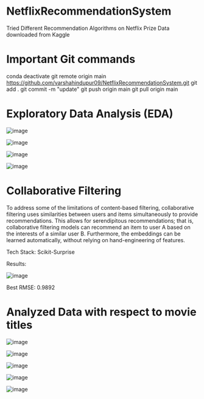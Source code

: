 # NetflixRecommendationSystem
Tried Different Recommendation Algorithms on Netflix Prize Data downloaded from Kaggle

# Important Git commands
conda deactivate
git remote origin main https://github.com/varshahindupur09/NetflixRecommendationSystem.git
git add .
git commit -m "update" 
git push origin main
git pull origin main

# Exploratory Data Analysis (EDA)


![image](https://github.com/varshahindupur09/Netflix-Recommendation-System/assets/114629181/87559809-990d-4799-ad13-a2ce93aadee1)


![image](https://github.com/varshahindupur09/Netflix-Recommendation-System/assets/114629181/325fd0d0-6378-483b-bbcb-2c565f5f7513)


![image](https://github.com/varshahindupur09/Netflix-Recommendation-System/assets/114629181/5c73a3cc-a7d3-4493-bc6a-283b416dccb3)

![image](https://github.com/varshahindupur09/Netflix-Recommendation-System/assets/114629181/c36253b8-ec3e-4139-afcc-24fca468ce66)

# Collaborative Filtering

To address some of the limitations of content-based filtering, collaborative filtering uses similarities between users and items simultaneously to provide recommendations. This allows for serendipitous recommendations; that is, collaborative filtering models can recommend an item to user A based on the interests of a similar user B. Furthermore, the embeddings can be learned automatically, without relying on hand-engineering of features.

Tech Stack: Scikit-Surprise

Results:

![image](https://github.com/varshahindupur09/Netflix-Recommendation-System/assets/114629181/8c985474-7d00-4004-abc5-b3584e8b4749)

Best RMSE: 0.9892


# Analyzed Data with respect to movie titles

![image](https://github.com/varshahindupur09/Netflix-Recommendation-System/assets/114629181/62fa74d0-fbed-42c0-a9f5-f993f248cb5e)

![image](https://github.com/varshahindupur09/Netflix-Recommendation-System/assets/114629181/4af29e50-666d-4f80-9659-38beb228e03d)

![image](https://github.com/varshahindupur09/Netflix-Recommendation-System/assets/114629181/f4007355-ba93-4f51-950b-540c55cda7d5)

![image](https://github.com/varshahindupur09/Netflix-Recommendation-System/assets/114629181/9e521b0b-b7ea-4662-8220-6fb86fb4f446)

![image](https://github.com/varshahindupur09/Netflix-Recommendation-System/assets/114629181/fbc1f69f-028b-4dd4-8028-d97d0a970e5f)









